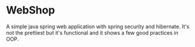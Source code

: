 # WebShop 
A simple java spring web application with spring security and hibernate. 
It's not the prettiest but it's functional and it shows a few good practices in OOP.
